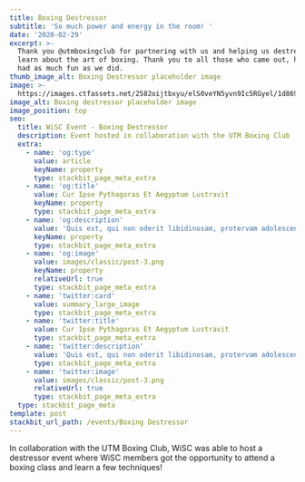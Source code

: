 ```yaml
---
title: Boxing Destressor
subtitle: 'So much power and energy in the room! '
date: '2020-02-29'
excerpt: >-
  Thank you @utmboxingclub for partnering with us and helping us destress and
  learn about the art of boxing. Thank you to all those who came out, hope you
  had as much fun as we did.
thumb_image_alt: Boxing Destressor placeholder image
image: >-
  https://images.ctfassets.net/2582oijtbxyu/elS0veYN5yvn9Ic5RGyel/1d86914be0e3856523cff18e19b42ee5/post-3.png
image_alt: Boxing destressor placeholder image
image_position: top
seo:
  title: WiSC Event - Boxing Destressor
  description: Event hosted in collaboration with the UTM Boxing Club
  extra:
    - name: 'og:type'
      value: article
      keyName: property
      type: stackbit_page_meta_extra
    - name: 'og:title'
      value: Cur Ipse Pythagoras Et Aegyptum Lustravit
      keyName: property
      type: stackbit_page_meta_extra
    - name: 'og:description'
      value: 'Quis est, qui non oderit libidinosam, protervam adolescentiam'
      keyName: property
      type: stackbit_page_meta_extra
    - name: 'og:image'
      value: images/classic/post-3.png
      keyName: property
      relativeUrl: true
      type: stackbit_page_meta_extra
    - name: 'twitter:card'
      value: summary_large_image
      type: stackbit_page_meta_extra
    - name: 'twitter:title'
      value: Cur Ipse Pythagoras Et Aegyptum Lustravit
      type: stackbit_page_meta_extra
    - name: 'twitter:description'
      value: 'Quis est, qui non oderit libidinosam, protervam adolescentiam'
      type: stackbit_page_meta_extra
    - name: 'twitter:image'
      value: images/classic/post-3.png
      relativeUrl: true
      type: stackbit_page_meta_extra
  type: stackbit_page_meta
template: post
stackbit_url_path: /events/Boxing Destressor
---
```

In collaboration with the UTM Boxing Club, WiSC was able to host a destressor event where WiSC members got the opportunity to attend a boxing class and learn a few techniques!